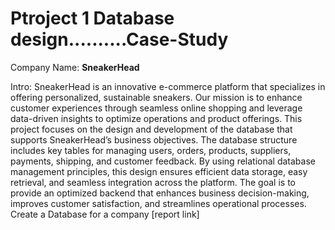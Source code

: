 # Ptroject 1 Database design..........Case-Study 

Company Name: **SneakerHead**

Intro: SneakerHead is an innovative e-commerce platform that specializes in offering personalized, sustainable sneakers. Our mission is to enhance customer experiences through seamless online shopping and leverage data-driven insights to optimize operations and product offerings. This project focuses on the design and development of the database that supports SneakerHead’s business objectives. The database structure includes key tables for managing users, orders, products, suppliers, payments, shipping, and customer feedback. By using relational database management principles, this design ensures efficient data storage, easy retrieval, and seamless integration across the platform. The goal is to provide an optimized backend that enhances business decision-making, improves customer satisfaction, and streamlines operational processes.
Create a Database for a company [report link]
